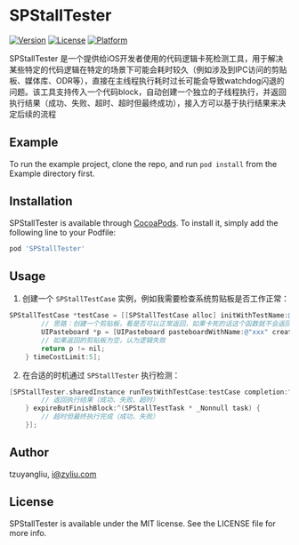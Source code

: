 # SPStallTester

[![Version](https://img.shields.io/cocoapods/v/SPStallTester.svg?style=flat)](https://cocoapods.org/pods/SPStallTester)
[![License](https://img.shields.io/cocoapods/l/SPStallTester.svg?style=flat)](https://cocoapods.org/pods/SPStallTester)
[![Platform](https://img.shields.io/cocoapods/p/SPStallTester.svg?style=flat)](https://cocoapods.org/pods/SPStallTester)

SPStallTester 是一个提供给iOS开发者使用的代码逻辑卡死检测工具，用于解决某些特定的代码逻辑在特定的场景下可能会耗时较久（例如涉及到IPC访问的剪贴板、媒体库、ODR等），直接在主线程执行耗时过长可能会导致watchdog闪退的问题。该工具支持传入一个代码block，自动创建一个独立的子线程执行，并返回执行结果（成功、失败、超时、超时但最终成功），接入方可以基于执行结果来决定后续的流程

## Example

To run the example project, clone the repo, and run `pod install` from the Example directory first.

## Installation

SPStallTester is available through [CocoaPods](https://cocoapods.org). To install
it, simply add the following line to your Podfile:

```ruby
pod 'SPStallTester'
```

## Usage

1. 创建一个 ``SPStallTestCase`` 实例，例如我需要检查系统剪贴板是否工作正常：

```Objective-C
SPStallTestCase *testCase = [[SPStallTestCase alloc] initWithTestName:@"`Pasteboard`" testBlock:^BOOL{
        // 思路：创建一个剪贴板，看是否可以正常返回，如果卡死的话这个函数就不会返回了
        UIPasteboard *p = [UIPasteboard pasteboardWithName:@"xxx" create:YES];
        // 如果返回的剪贴板为空，认为逻辑失败
        return p != nil;
    } timeCostLimit:5];
```

2. 在合适的时机通过 `SPStallTester` 执行检测：

```Objective-C
[SPStallTester.sharedInstance runTestWithTestCase:testCase completion:^(SPStallTestTask * _Nonnull task) {
        // 返回执行结果（成功、失败、超时）
    } expireButFinishBlock:^(SPStallTestTask * _Nonnull task) {
        // 超时但最终执行完成（成功、失败）
    }];
```

## Author

tzuyangliu, i@zyliu.com

## License

SPStallTester is available under the MIT license. See the LICENSE file for more info.

